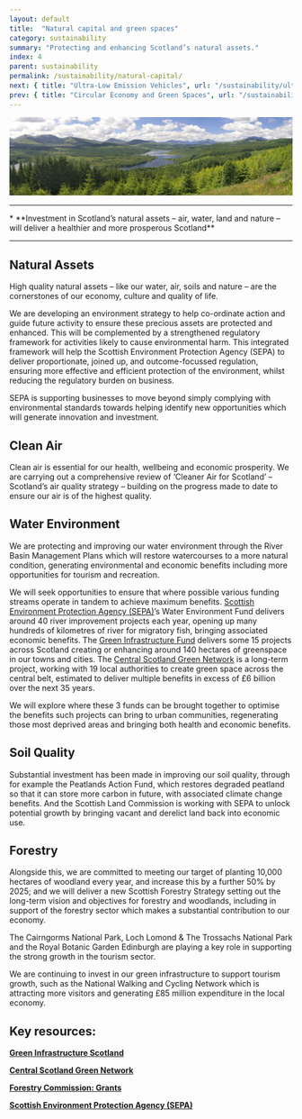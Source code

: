 ```yaml
---
layout: default
title:  "Natural capital and green spaces"
category: sustainability
summary: "Protecting and enhancing Scotland’s natural assets."
index: 4
parent: sustainability
permalink: /sustainability/natural-capital/
next: { title: "Ultra-Low Emission Vehicles", url: "/sustainability/ultra-low-emission-vehicles/" }
prev: { title: "Circular Economy and Green Spaces", url: "/sustainability/circular-economy" }
---
```

![Natural Capital Photo](/assets/images/pageimages/sustainability3.jpg)
<br>
<hr>
* **Investment in Scotland’s natural assets – air, water, land and nature – will deliver a healthier and more prosperous Scotland**

<hr>

## Natural Assets

High quality natural assets – like our water, air, soils and nature – are the cornerstones of our economy, culture and quality of life.

We are developing an environment strategy to help co-ordinate action and guide future activity to ensure these precious assets are protected and enhanced.  This will be complemented by a strengthened regulatory framework for activities likely to cause environmental harm. This integrated framework will help the Scottish Environment Protection Agency (SEPA) to deliver proportionate, joined up, and outcome-focussed regulation, ensuring more effective and efficient protection of the environment, whilst reducing the regulatory burden on business.

SEPA is supporting businesses to move beyond simply complying with environmental standards towards helping identify new opportunities which will generate innovation and investment.

## Clean Air

Clean air is essential for our health, wellbeing and economic prosperity. We are carrying out a comprehensive review of ‘Cleaner Air for Scotland’ – Scotland’s air quality strategy – building on the progress made to date to ensure our air is of the highest quality.

## Water Environment

We are protecting and improving our water environment through the River Basin Management Plans which will restore watercourses to a more natural condition, generating environmental and economic benefits including more opportunities for tourism and recreation.

We will seek opportunities to ensure that where possible various funding streams operate in tandem to achieve maximum benefits. [Scottish Environment Protection Agency (SEPA)](https://www.sepa.org.uk/)’s Water Environment Fund delivers around 40 river improvement projects each year, opening up many hundreds of kilometres of river for migratory fish, bringing associated economic benefits. The [Green Infrastructure Fund](https://www.greeninfrastructurescotland.scot/) delivers some 15 projects across Scotland creating or enhancing around 140 hectares of greenspace in our towns and cities. The [Central Scotland Green Network](http://www.centralscotlandgreennetwork.org/) is a long-term project, working with 19 local authorities to create green space across the central belt, estimated to deliver multiple benefits in excess of £6 billion over the next 35 years.

We will explore where these 3 funds can be brought together to optimise the benefits such projects can bring to urban communities, regenerating those most deprived areas and bringing both health and economic benefits.

## Soil Quality

Substantial investment has been made in improving our soil quality, through for example the Peatlands Action Fund, which restores degraded peatland so that it can store more carbon in future, with associated climate change benefits. And the Scottish Land Commission is working with SEPA to unlock potential growth by bringing vacant and derelict land back into economic use.

## Forestry

Alongside this, we are committed to meeting our target of planting 10,000 hectares of woodland every year, and increase this by a further 50% by 2025; and we will deliver a new Scottish Forestry Strategy setting out the long-term vision and objectives for forestry and woodlands, including in support of the forestry sector which makes a substantial contribution to our economy.

The Cairngorms National Park, Loch Lomond & The Trossachs National Park and the Royal Botanic Garden Edinburgh are playing a key role in supporting the strong growth in the tourism sector.  

We are continuing to invest in our green infrastructure to support tourism growth, such as the National Walking and Cycling Network which is attracting more visitors and generating £85 million expenditure in the local economy.



## Key resources:
**[Green Infrastructure Scotland](https://www.greeninfrastructurescotland.scot/)**  

**[Central Scotland Green Network](http://www.centralscotlandgreennetwork.org/)**  

**[Forestry Commission: Grants](https://scotland.forestry.gov.uk/supporting/grants-and-regulations/forestry-grants)**  

**[Scottish Environment Protection Agency (SEPA)](https://www.sepa.org.uk/)**
